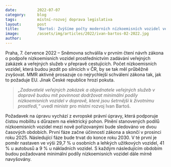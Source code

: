 ```yaml
---
date:         2022-07-07
category:     blog
tags:         místní-rozvoj doprava legislativa
layout:       post
title:        "Bartoš: Zvýšíme počty moderních nízkoemisních vozidel ve veřejné správě"
image:        /assets/img/articles/2022/ivan-bartos-02-2022.jpg
author:       
---
```


Praha, 7. července 2022 – Sněmovna schválila v prvním čtení návrh zákona o podpoře nízkoemisních vozidel prostřednictvím zadávání veřejných zakázek a veřejných služeb v přepravě cestujících. Počet nízkoemisních vozidel, která budou jezdit po silnicích v ČR, by se tak měl průběžně zvyšovat. MMR aktivně prosazuje co nejrychlejší schválení zákona tak, jak to požaduje EU. Jinak České republice hrozí pokuta.

> *„Zadavatelé veřejných zakázek a objednatele veřejných služeb v dopravě budou mít povinnost dodržovat minimální podíly nízkoemisních vozidel v dopravě, které jsou šetrnější k životnímu prostředí,“* uvedl ministr pro místní rozvoj Ivan Bartoš.

Požadavek na úpravu vychází z evropské právní úpravy, která podporuje čistou mobilitu s důrazem na elektrický pohon. Plnění stanovených podílů nízkoemisních vozidel mezi nově pořizovanými bude sledováno ve dvou časových obdobích. První fáze začne účinností zákona a skončí v prosinci roku 2025. Následující fáze bude trvat do konce roku 2030. V té první je poměr nastaven ve výši 29,7 % u osobních a lehkých užitkových vozidel, 41 % u autobusů a 9 % u nákladních vozidel. S každým následujícím obdobím budou požadované minimální podíly nízkoemisních vozidel dále mírně navyšovány.

